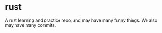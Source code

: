 # rust
A rust learning and practice repo, and may have many funny things.
We also may have many commits.
